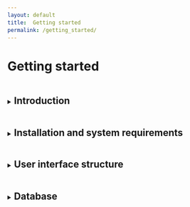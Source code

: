 ```yaml
---
layout: default
title:  Getting started
permalink: /getting_started/
---
```


<h1> Getting started </h1> 
<details>
<summary><h2 class="menutitle"> Introduction</h2></summary>

<p class="retrait"> MyDEP is a Java based standalone software which allows to study dielectric particle response to AC electric fields and to analyse the electric properties of biological cells.
It consists of a Graphical User Interface (GUI) supporting a literature-based database. This tool can also be used with the user's own data sets. </p>
</details>
 
<details>
<summary><h2 class="menutitle"> Installation and system requirements </h2></summary>

<p> MyDEP can be run on Windows, Mac OS X or Linux/Ubuntu operating systems. It requires Java to be installed on your system. Please check you have the latest recommended version of Java installed on your computer. Otherwise it can be downloaded <a href="https://java.com/en/download">here</a> (July 2018: Version 8 Update 171) . </p>
<p> Download the latest version of MyDEP (Version 1.0.0) by clicking on the "Free Download" button in the page header.
Unzip the folder (zip archive) and open it. Double-click on the MyDEP.jar file.</p>

<details><summary class="tab"><h3 class="menutitle"> For Mac OS X users </h3> </summary>
<p> For Mac OS X users, depending on the security preferences, the following message might be displayed: </p>

<div class="DIVimage60">
    <img class="im" src='/assets/img/image01_mac.png' />
</div>
<p>In this case click on OK, go to System Preferences -> Security and Privacy. Under the General tab the following info should appear:</p>

<div class="DIVimage60">
    <img class="im" src='/assets/img/image02_mac.png' />
</div>

<p> Click on "Open anyway" -> Open </p>

<div class="DIVimage60">
    <img class="im" src='/assets/img/image03_mac.png' />
</div>
  </details>

<p> The "mydep.ini" file will be created containing all your preferences and the following screen will appear with the application: </p>

<div class="DIVimage">
    <img class="im" src='/assets/img/image04_MyDEP.png' />
</div>

 </details>
<details>
<summary><h2 class="menutitle"> User interface structure </h2></summary>

<div class="DIVimage">
    <img class="im" src='/assets/img/Image05_MyDEP_cadreRouge_number_menubar.png' />
</div>

<p> The interface is constituted of nine different parts: </p>
<ol>
  <li> Medium </li>
  <li> Frequencies </li>
  <li> Model </li>
  <li> Sweep </li>
  <li> Calculate </li>
  <li> Graphs </li>
  <li> Results </li>
  <li> Display options </li>
  <li> Menu bar </li>
</ol>  

The following section describes them one by one.

It should be noted that tooltips are available for most of the interface parameters. To access them, the user should place the mouse cursor on the desired parameter.

<details><summary class="tab"><h4 class="menutitle"> 1. Medium </h4> </summary>
	<p class="retrait"> In this section, the user can choose the dielectric properties of the medium which are $\sigma_m$, the electrical conductivity and $\varepsilon_m$, the relative permittivity.
	An additional box allows to indicate the value of the volume fraction $\phi$. It corresponds to the fraction of the volume of the cells compared to the volume of liquid. This value is needed only for the calculation of the permittivity and conductivity of the suspension of particles with the Maxwell-Garnett and Asami-Hanai methods that are described in 
		<a href="/a_bit_of_theory/#Cell_suspension"> Cell suspension </a> .</p>
</details>
  <details><summary class="tab"><h4 class="menutitle"> 2. Frequencies </h4></summary> <p> In this section, the user can choose the start and stop frequencies of the graph as well as the number of points, logarithmically spaced, that will be used. </p>
</details>
  <details><summary class="tab"><h4 class="menutitle"> 3. Model </h4></summary> <p> In this section, the user can choose the particle model that will be implemented. Dielectric particles such as cells are usually represented as concentric shells. Here the user can specify the number of layers that will be used. Moreover, the particle shape can be either spherical or ellipsoidal. The possible models are: </p>

  <ul>
      <li> <b>Homogeneous particle:</b> this model corresponds to a completely homogeneous particle.
        <br><br>
        <div class="DIVimage">
            <img class="im" src='/assets/img/image06_homogeneous.png' />
        </div><br>
<details><summary class="tab"><h5 class="menutitle"> Specificities of the "Homogeneous Particle" model </h5> </summary>

<p class="retrait"> The "Classical Model" uses the electrical properties of the particles, $\sigma_p$ and $\varepsilon_p$, for the calculation of the CM factor, Complex Permittivity, Permittivity, Conductivity and Crossover frequencies (see "Graphs" section). In the case of spherical particles, the radius of the particle is only used for the calculation of $F_{DEP}/\nabla E^2_{RMS}$ and $\Gamma_{ROT}/|E^2|$. For ellipsoidal particles, it is also used for the calculation of the depolarization factor.</p>

<p class="retrait">Surface charges significantly affect significantly the dielectric response of small particles and should be taken into account, as shown by the formula:

$$ \sigma_p=\sigma_{p bulk}+\frac{2K_s^i}{r}+\frac{2K_s^d}{r}$$

where<br>
$\sigma_{p bulk}$: bulk electrical conductivity of the particle <br>
$K_s^i$: Stern layer conductance <br>
$K_s^d$: Diffuse layer conductance <br>

To account for surface conductance, the user can either specify :
<ul>
  <li> $K_s^i$ and $K_s^d$ </li>
  <li> $K_s^i$ and the zeta potential $\zeta$. </li>
</ul>
</p>
  </details>	            
      </li>
      <li> <b>Single-shell:</b> this model corresponds to a particle with an outside layer. For a cell it typically represents a cytoplasm surrounded by a lipid membrane.
        <br><br>
        <div class="DIVimage">
            <img class="im" src='/assets/img/image07_single.png' />
        </div><br>

<details><summary class="tab"><h5 class="menutitle"> Single shell: Electrical Model </h5> </summary>
<p class="retrait"> For the Single-shell model an additional feature allows to specify different properties of the cell membrane: either the "Classical Model" ($th_{cm}$, $\sigma_{cm}$ and $\varepsilon_{cm}$) or the "Electrical Model" (specific membrane conductance $G_{cm}$ and capacitance $C_{cm}$). </p>
<p>
<ul>
    <li>From "Classical Model" to "Electrical Model":<br>
    If the "Classical Model" is selected, a click on the <b> Convert </b> button will calculate $G_{cm}$  and $C_{cm}$ following the formula:
    $$G_{cm}=\frac{\sigma_{cm}}{th_{cm}}$$
    $$C_{cm}=\frac{\varepsilon_{cm}}{th_{cm}}$$
    A click on "Electrical Model" will use the calculated values.<br>
    </li>
    <li>
    From "Electrical Model" to "Classical Model":<br>
    If the "Electrical Model" is selected, a click on the <b> Convert </b> button will make the $th_{cm}$ box accessible. Once the value is entered, press the <b> OK </b> button. The values of $\sigma_{m}$ and $\varepsilon_{cm}$ will be calculated.
    A click on "Classical Model" will use the calculated values.
    </li>
</ul>
</p>
  </details>
      </li>
      <li> <b>Two-shell:</b> this model corresponds to a particle with two outside layers. For a cell it corresponds to a cytoplasm surrounded by a cell membrane and a cell wall.
        <br><br>
        <div class="DIVimage">
            <img class="im" src='/assets/img/image08_two.png' />
        </div><br>
      </li>
      <li> <b>Three-shell:</b> this model corresponds to a cell with one outside layer and a nucleus occupying a significant volume. The order of the layers from the inside to the outside is nucleoplasm, nuclear envelope, cytoplasm and cell membrane.
        <br><br>
        <div class="DIVimage">
            <img class="im" src='/assets/img/image09_three.png' />
        </div><br>
      </li>
      <li> <b>Four-shell:</b> this model corresponds to a cell with two outside layers and a nucleus occupying a significant volume. The order of the layers from the inside to the outside is nucleoplasm, nuclear envelope, cytoplasm, cell membrane and cell wall.
        <br><br>
        <div class="DIVimage">
            <img class="im" src='/assets/img/image10_four.png' />
        </div><br>
      </li>
  </ul>  

  <p>Here is a summarized description of the implemented cell models (the four-shell model is not represented):</p>
  <div>
      <img class="im" src='/assets/img/image11_CellModel.png' />
  </div>

  </details>
  <details><summary class="tab"><h4 class="menutitle"> 4. Sweep </h4></summary> <p class="retrait"> The <b> Sweep </b> button, once pressed, performs a sweep on different values of the selected parameter. To change the parameter on which the sweep is performed, click on the Sweep parameter and select the desired parameter (cf following image). The number of points used, as well as the min and max values, can also be specified. If the log button is pressed, the values will be logarithmically distributed (linearly distributed otherwise). </p>
  <div class="DIVimage60">
      <img class="im" src='/assets/img/image12_SweepParameters.png' />
  </div>

  </details>
  <details><summary class="tab"><h4 class="menutitle"> 5. Calculate </h4></summary> <p class="retrait"> The <b> Calculate </b> button performs the corresponding calculation displayed in the Graphs section. The orange color of the button indicates that no calculation has been performed. The button turns green once the calculation is done.</p>
	<p class="retrait">If the Sweep button is pressed, the progression of the calculation will be displayed on this button by using a progress bar.</p>

  </details>
  <details><summary class="tab"><h4 class="menutitle"> 6. Graphs </h4></summary> <p class="retrait"> The graphs displayed in this section are the following:</p>
	<ul>
    <li> Clausius-Mossotti factor, abbreviated CM factor (real and/or imaginary part).</li>
    <li> Complex Permittivity:
	<ul>
          <li> $|\varepsilon_{eq}^{\ast}| / \varepsilon_{0}$: the modulus of the equivalent complex relative permittivity of the particle. </li>
          <li> $|\varepsilon_{m}^{\ast}|/ \varepsilon_{0}$: the modulus of the complex relative permittivity of the medium. </li>
          <li> $|\varepsilon_{mix}^{\ast}| /  \varepsilon_{0}$: the modulus of the equivalent complex relative permittivity of the particles in suspension in the medium. </li>			
        </ul>  		
		</li>
    <li> Permittivity: 
        <ul>
          <li> $\varepsilon_{eq}$: the equivalent relative permittivity of the particle. </li>
	  <li> $\varepsilon_{m}$: the relative permittivity of the medium. </li>
          <li> $\varepsilon_{mix}$: the equivalent relative permittivity of the particles in suspension in the medium at the given volume fraction.</li>
        </ul>  
    </li>    
    <li> Conductivity:
        <ul>
          <li> $\sigma_{eq}$: the equivalent electrical conductivity of the particle. </li>
	  <li> $\sigma_{m}$: the electrical conductivity of the medium. </li>
          <li> $\sigma_{mix}$: the equivalent electrical conductivity of the particles in suspension in the medium at the given volume fraction.</li>
        </ul>  
    </li>
    <li>Crossover: this graph corresponds to the different crossover frequencies when the sweep mode is performed on $\sigma_{m}$.
    </li>
  </ul>

  <p> <b>Editing curves:</b></p>
  <ul>
      <li> <b>Zooming</b>:<br> You can zoom the graph using the scroll-wheel of your mouse or the zoom functionality of your trackpad. </li>
      <li> <b>Curve properties: </b><br>
      A left click on a displayed curve will select the curve which will appear in a thicker linestyle. The corresponding parameters used for its creation will be displayed in the left part of the interface (Medium/Frequencies/Model).<br>
      A right click on a displayed curve will cause a popup menu to appear with the following options:      
      <ul>
        <li>Curve parameters: The line style of the curve and its width can be adjusted as well as its color with Swatches, HSV, HSL, RGB and CMYK color models. Each point of the curve can also be represented by a marker for which the type and size can be adjusted.</li>
        <li> Sweep curve parameters:
         If the curve was generated in the Sweep mode (sweep of one parameter), this menu enables to modify the line style, line width and color of all the curves generated during the sweep. </li>
        <li> Delete curve: Delete the specific curve. </li>
      </ul>
      </li>
      <li> <b>Legend:</b><br>
      The legend can be moved in the graph by dragging it. The following parameters can be modified by right-clicking on the legend -> Legend parameters:
      <ul>
      <li> Opacity of the legend: By default, the legend background is opaque but can become transparent by unclicking the <b> Opaque </b> button.</li>
      <li> Anchoring (horizontal and vertical): This corresponds to the fixed point when the MyDEP interface size is modified on screen or printed. </li>
      <li> Font and font size </li>
      <li> Font color and Background color</li>
      </ul><br>
      <div class="DIVimage">
          <img class="im" src='/assets/img/image13_LegendParameters.png' />
      </div>
      <br>
      In the Sweep mode the legend will display the properties of the last generated curve (default mode) or the selected curve.
      </li>
      <li> <b>Axis properties:</b><br>
      A right click on the axes will give access to the Grid and labels parameters menu. This menu offers the possibility to change:
      <ul>
      <li> The displayed axis properties: horizontal and vertical axis labels (possibility to use html for special characters), the font and the font size</li>
      <li> The unit properties: font and font size. </li>
      <li> The major grid and minor grid parameters: line style, line width and color.</li>
      </ul><br>
      <div class="DIVimage">
          <img class="im" src='/assets/img/image14_GridProperties.png' />
      </div>
      <br>
      </li>
</ul>
     </details>
     
  <details><summary class="tab"><h4 class="menutitle"> 7. Results </h4> </summary><p class="retrait"> This section corresponds to an analysis of part of the graphs. The part is different depending on the selected graph:</p>
<ul>
        <li>CM factor tab:
          <ul>
          <li> <b> Re[CM(f)] </b> and <b> Im[CM(f)] </b> button: If pressed the corresponding curves will be displayed.</li>
          <li> <b> Min Max auto </b> button: If pressed the Min and Max values will be adjusted automatically. Otherwise they will correspond to yAxis<sub>min</sub> and yAxis<sub>max</sub>.</li>
          <li>  <b> f<sub>cursor</sub> </b> button: a vertical line will be displayed at the frequency written in the box, whose unit can be adjusted (Hz, kHz, MHz or GHz). The value can also be adjusted with the corresponding slider. The values of $Re[CM(f)]$, $Im[CM(f)]$, $F_{DEP}/\nabla E^2_{RMS}$ and $\Gamma_{ROT}/|E^2|$ are displayed in the <i> At f<sub>cursor</sub> </i> box.</li>
          <li> <b> Baseline </b> button: A horizontal line will be displayed at the value written in the box. The value can also be adjusted with the corresponding slider.</li>
          <li> <b> Legend </b> button: A click on the Legend button will open a popup menu where the properties to display will be available by ticking the corresponding tickbox. The order of the displayed parameters can be modified by clicking on the corresponding arrows. The "user text" box can be used to display the desired text, using html language when needed.</li>
          <li> Re Crossover: the different crossover frequencies correspond to the frequencies at which $Re[CM(f)] = 0$</li>
	  <li> Im MinMax: the frequencies at which $Im[CM(f)]$ is minimal and maximal</li>
          </ul>
        </li>
        <li> Complex Permittivity, Permittivity and Conductivity tabs:
          <ul>
            <li> <b> Particle </b>, <b> Medium </b> and <b> Mixture </b>buttons: If pressed the corresponding curves will be displayed. </li>
            <li> <b> Min Max auto </b> button: If pressed the Min and Max values will be adjusted automatically. Otherwise, they will correspond to $|\varepsilon_{eq}^{\ast}| / \varepsilon_{0min}$ and $|\varepsilon_{eq}^{\ast}| / \varepsilon_{0max}$
(respectively $\varepsilon_{min}$ and $\varepsilon_{max}$ and $\sigma_{min}$ and $\sigma_{max}$).</li>		  
            <li> <b> f<sub>cursor</sub></b>: A vertical line will be displayed at the frequency written in the box, whose unit can be adjusted (Hz, kHz, MHz or GHz). The value can also be adjusted with the corresponding slider. The values for the Particle, Medium and Mixture are displayed in the <i> At f<sub>cursor</sub></i> box.</li>
            <li> All the other buttons have similar behavior as described in the CM factor tab.</li>
          </ul>
        </li>
        <li> Crossover tab: If a sweep is performed on the $\sigma_{m}$ button, the corresponding crossover frequencies will be displayed in this graph:
		<ul>
		<li> <b> Lower </b> and <b> Upper </b>: If pressed the corresponding curves will be displayed. </li>
    		<li> <b> Min Max auto </b> button: If pressed the Min and Max values will be adjusted automatically. Otherwise, they will correspond to Frequency<sub>min</sub> and Frequency<sub>max</sub>. </li>
          	<li> <b> &sigma;<sub>m</sub> (S/m)</b> button: A vertical line will be displayed at the value written in the box. The value can also be adjusted with the corresponding slider.</li>
            	<li> <b> f<sub>cursor</sub></b>: A horizontal line will be displayed at the frequency written in the box, whose unit can be adjusted (Hz, kHz, MHz or GHz). The value can also be adjusted with the corresponding slider. The values of the Lower and Upper crossover frequencies are displayed in the <i>At &sigma;<sub>m</sub></i> box.</li>
<li> Remark: If both the <b> &sigma;<sub>m</sub> (S/m)</b> and <b> f<sub>cursor</sub></b> buttons are pressed, a click on a point will move the two cursors together. Draging the $\sigma_{m} (S/m)$ cursor on the graph will move both cursors on the same curve.</li>	
		</ul>	
      	</li>    
</ul>
</details>
	
<details><summary class="tab"><h4 class="menutitle"> 8. Display options </h4></summary>
      <p> This section contains different buttons to adjust the properties of the graphs displayed in the Graphs section:</p>
      <ul>
      	 <li> <b> Clear fig </b> button: Clear fig removes all curves from the Graph section.</li>
         <li> <b> X Log </b> button: If X Log is pressed the x axis will be displayed with a logarithmic scale, otherwise with a linear scale.</li>
         <li> <b> Y Log </b> button: If Y Log is pressed the y axis will be displayed with a logarithmic scale, otherwise with a linear scale.</li>
         <li> <b> Hold on </b> button: Hold on retains plots in the current axes so that new plots added to the axes do not delete existing plots.</li>
         <li> <b>Reset zoom</b> button: Reset zoom resets the graph to its initial zoom.</li>
         <li> <b> Legend </b> button: Legend displays the legend in the graph.</li>
      </ul>
      </details>
  
  <details><summary class="tab"><h4 class="menutitle"> 9. Menu bar </h4></summary> <p>The menu bar contains different categories:</p>
<ul>
        <li>File
		<ul><li>Quit: This quits closes the interface.</li></ul></li>
        <li>Database
		<ul>
			<li id="search"> Search balise: This opens a popup menu where all data from the database are visible. This menu is accessible with a keyboard shortcut: Ctrl + F (Windows) or Cmd + F (Mac).It is possible to look at the database for a specific model by long at Name, Author, Title, Journal and Year. A click on the desired model will display the corresponding values in the model part of the interface.</li>
			<li>Import: This imports a new database in the following formats: </li>
				<ul> 
					<li> Tab-separated database </li>
	 				<li> SQLite database </li>
				</ul> 
			<li>Export: This exports a database in the following format</li>
				<ul> 
					<li> Tab-separated database: This exports at the desired location in .txt file:</li>
						<ul> 
							<li> Full user database: This saves the full user database at the desired location.</li>
							<li> Initial database: This saves the initial database provided with MyDEP at the desired location.</li>
						</ul> 	
	 				<li> SQLite database: This exports at the desired location in .db file: </li>
						<ul> 
							<li> Partial user database: This opens a popup menu where the user can select the created models he wants to export.
								<ul>
									<li> <b> Save </b> button: This saves the database at the desired location.</li>
									<li> <b> Save and submit </b> button: The database will be saved at the desired location and an email will be generated from the user mailbox. Please add the references of the paper(s) to help to MyDEP admin to check and add the model to the initial database for all the users.</li>
									<li> <b> Cancel</b> button: This cancels the export.</li>
								</ul> </li>	
							<li> Full user database: This saves the full user database at the desired location.</li>
	 						<li> Initial database: This saves the initial database provided with MyDEP at the desired location.</li>
						</ul> 
				</ul> 
			<li>Download database from GitHub: This downloads the initial database from the MyDEP GitHub page.</li>
			<li>Check for database updates at startup: This checks if a new version of the initial database is available online at startup.</li>
		</ul></li>
	<li> Interface
		<ul>
			<li>Undock windows: This option allows to separate the myDEP interface in 3 parts:
				<ul>
                				<li>The parameters part containing the left part of the interface (Medium/Frequencies/Model).</li>
                				<li>Graphs.</li>
                				<li>Results and Display options.</li>
				</ul>
           			<p>Closing the Graphs or Results and Display parts will redock them all together.</p>
			</li>
        			<li> Print: Print the interface using the printer. From this menu a pdf can be generated directly (on macOS) or by using a pdfPrinter.</li>
			<li> Export</li>
           		<li> Export: This opens a popup menu for exporting the interface as displayed in the following image. The following parameters can be chosen:
             	 		<ul>
                				<li> Output format: A5 to A0 or personalized by specifying the width and height.</li>
                				<li> Resolution: 75, 150, 300 or 600 dpi.</li>
                				<li> Orientation.</li>
                				<li> Keep screen aspect ratio: This keeps the same aspect ratio as what is displayed on the screen. This option will partially rule out the output format chosen. Only one dimension will be conserved.</li>
                				<li> File format: jpg, bmp, gif, png, jpeg.</li>
              			</ul>
              				<div class="DIVimage">
                  			<img class="im" src='/assets/img/image15_Interface_export_parameters.png' />
             		 		</div>
			</li> 
		</ul>
        </li>
	<li> Graphs
		<ul>
            		<li> Print: This prints the graph displayed on the screen using the printer. From this menu a pdf can be generated directly (on macOS) or by using a pdfPrinter </li>
			<li> Export</li>
				<ul>
					<li>Image: This opens a popup menu for exporting the graph displayed on the screen. The following parameters can be chosen:
						<ul>
                					<li> Output format: A5 to A0 or personalized by specifying the width and height.</li>
	              					<li> Resolution: 75, 150, 300 or 600 dpi.</li>
                					<li> Orientation. </li>
               		 				<li> Keep screen aspect ratio: This keeps the same aspect ratio as what is displayed on the screen. This option will partially rule out the output format chosen. Only one dimension will be conserved.</li>
                						<li> File format: jpg, bmp, gif, png, jpeg. </li>
              					</ul>
					</li>
					<li>CSV: This exports the selected parameters
						<ul> 
							<li> Crossover frequencies: Frequencies and conductivities of each crossover frequencies points displayed in the Crossover tab </li>
							<li> Other: CM factor (Real and Imaginary parts), Complex Permittivity, Permittivity and Conductivity for the particle, the medium and the suspension displayed in the related tabs. The legend can be displayed in the first line of the CSV file if selected.</li>
              					</ul>
					</li>
              					<div class="DIVimage">
                  				<img class="im" src='/assets/img/image18_ExportCSV.png' />
             		 			</div>
				</ul> 
			<li>Import CSV curve</li>
				<p> MyDEP allows to import a CSV file </p>
              					<div class="DIVimage">
                  				<img class="im" src='/assets/img/image19_ImportCSV.png' />
             		 			</div>
		</ul> </li>
	<li> Tools
		<ul>
			<li>Mixture parameters</li>
				<ul>
					<li>Asami-Hanai parameters</li>
						<ul>
							<li> Number of increments: This sets the number of increments used to calculate the mixture equivalent permittivity using the Asami-Hanai formula. </li>
						</ul>
				</ul> 
            		<li> Grid and labels parameters: Already explained in the Graph section.</li>
           		<li> Legend parameters: Already explained in the Graph section.</li>
           		<li> Check for MyDEP updates at startup: This checks if a new version of MyDEP is available online at startup.</li>
		</ul> </li>
	<li> Help
		<ul>
			<li>Online ressources: This brings the user to the MyDEP GitHub page.</li>
			<li>About MyDEP: This opens a popup menu where the MyDEP version number, the MYDEP Database version number as well as the Java version are displayed. </li>
			<li>About MyDEP licensing: This opens a popup menu where the MyDEP licence is displayed.</li>
			<li>Contact: This opens a popup menu where the contact address of the MyDEP admin is displayed. The <u> Open in mail client </u> link will open the mail client and prepare an email with the contact address.</li>
		</ul> </li>
</ul>

 </details>
 </details>
<details> <summary><h2 class="menutitle"> Database </h2></summary>


<p class="retrait"> MyDEP allows to work with cell models from the Homogeneous particle model up to a Four-shell particle model, spherical or ellipsoidal. A database, compiling data for each model that was found in the literature has been created. This database is in the file mydep_database.db. To access and explore the database, see <a href="#search"> Search </a> <a href="search"> Search </a>.</p>

<p class="retrait">For each model all the information concerning the model can be seen by clicking on the View references button. A popup menu will open containing the following fields:
<ul>
    <li> The Name of the model</li>
    <li> The Author </li>
    <li> The Title of the Article </li>
    <li>The journal where the data were published </li>
    <li> The DOI or link where the article can be found (For a given DOI_ex, the article can be found at dx.doi.org/DOI_ex)</li>
    <li> The year of publication </li>
    <li> Remarks: if additional comments are needed </li>
</ul>
<br>
<div class="DIVimage">
    <img class="im" src='/assets/img/image16_ViewReferences.png' />
</div>
</p>

<p class="retrait">The users can either use the model already implemented in the database or create their own. To do so, click on the <b> Create </b> button in the desired model type, specify the name of the model and any additional information. Replace the values already present in the interface by the desired ones and click on the <b> Save </b> button. The saved model will be automatically saved in the user database once the MyDEP software will be closed. The model from the user database can also be deleted by clicking on the <b> Delete </b> button.</p>

<p class="retrait"> A similar principle is applied for the different media in the medium section of MyDEP. For each medium "Name" and "Remarks" fields are available through the "View" button.</p>

<p class="retrait"> To suggest a new element to the MyDEP admin for the database, click the menu Database -> Export -> SQLlite database -> Partial user database. Add the element from the "User database" column to the "Database to export" column. Then click on the <b> Save and submit</b> button. A popop menu will appear on the screen proposing to save the file as "mydep_partialuserdatabase.db". Click on the <b> Save </b> button. Your mail client will open and a draft email will be generated to the contact address. Please add the reference of the suggested model. Do not forget to attach the "mydep_partialuserdatabase.db" file. The MyDEP admin will review your suggestion and add it to the initial database distributed to all users afterwards.</p>

 </details>

<style>
	/*getting started css*/
.menutitle {
    display: inline-block;
}

.tab {
	padding-left:5em;
}

details[open] summary ~ * {
  animation: sweep .5s ease-in-out;
}

@keyframes sweep {
  0%    {opacity: 0; margin-left: -10px}
  100%  {opacity: 1; margin-left: 0px}
}
/*******************/
</style>
